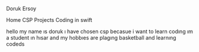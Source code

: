 <p align="center">

Doruk Ersoy
<br>
</p>
<p align="center">

Home CSP Projects Coding in swift
</p>
hello my name ıs doruk ı have chosen csp becasue i want to learn codıng ım a student ın hısar and my hobbıes are plagıng basketball and learnıng codeds
